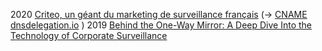2020 [Criteo, un géant du marketing de surveillance français](https://www.pixeldetracking.com/fr/home/criteo-geant-marketing-surveillance-francais) (→ [CNAME dnsdelegation.io](https://securitytrails.com/list/cname/dnsdelegation.io) )
2019 [Behind the One-Way Mirror: A Deep Dive Into the Technology of Corporate Surveillance](https://www.eff.org/wp/behind-the-one-way-mirror) 
